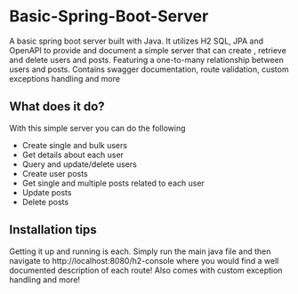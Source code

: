 # Basic-Spring-Boot-Server
A basic spring boot server built with Java. It utilizes H2 SQL, JPA and OpenAPI to provide and document a simple server that can create , retrieve and delete users and posts. Featuring a one-to-many relationship between users and posts. Contains swagger documentation, route validation, custom exceptions handling and more

## What does it do?
With this simple server you can do the following
- Create single and bulk users
- Get details about each user
- Query and update/delete users
- Create user posts
- Get single and multiple posts related to each user 
- Update posts
- Delete posts

## Installation tips
Getting it up and running is each. Simply run the main java file and then navigate to http://localhost:8080/h2-console where you would find a well documented description of each route! Also comes with custom exception handling and more!
